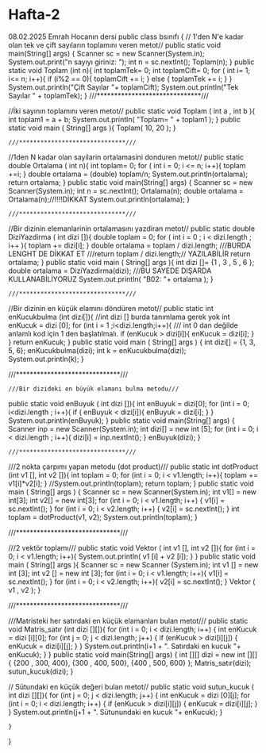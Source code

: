 # Hafta-2
08.02.2025 Emrah Hocanın dersi 
public class bsınıfı {
// 1'den N'e kadar olan tek ve çift sayıların toplamını veren metot//
    public static void main(String[] args) {
        Scanner sc = new Scanner(System.in);
        System.out.print("n sayıyı giriniz: ");
        int n = sc.nextInt();
        Toplam(n);
    }
    public static void Toplam (int n){
        int toplamTek= 0;
        int toplamCift= 0;
        for ( int i= 1; i<= n; i++){
            if (i%2 == 0){
                toplamCift += i;
            }
            else {
                toplamTek += i;
            }
        }
        System.out.println("Çift Sayılar "+ toplamCift);
        System.out.println("Tek Sayılar " + toplamTek);
    }
       ///******************************///
       
//İki sayının toplamını veren metot//
 public static void Toplam ( int a , int b ){
        int toplam1 = a + b;
        System.out.println( "Toplam= " + toplam1 );
    }
    public static void main ( String[] args ){
        Toplam( 10, 20 );
    }

    ///******************************///

//1den N kadar olan sayilarin ortalamasini donduren metot//
   public static double Ortalama ( int n){
        int toplam= 0;
        for ( int i = 0; i <= n; i++){
          toplam +=i;
        }
        double ortalama = (double) toplam/n;
        System.out.println(ortalama);
        return ortalama;
    }
    public static void main(String[] args) {
        Scanner sc = new Scanner(System.in);
        int n = sc.nextInt();
        Ortalama(n);
        double ortalama = Ortalama(n);//!!!!DİKKAT
        System.out.println(ortalama);
    }
    
    ///******************************///
    
 //Bir dizinin elemanlarinin ortalamasını yazdiran metot//
 public static double DiziYazdirma ( int dizi []){
        double toplam = 0;
        for ( int i = 0 ; i < dizi.length ; i++ ){
          toplam += dizi[i];
        }
        double ortalama = toplam / dizi.length;    ///BURDA LENGHT DE DİKKAT ET
       ///return  toplam / dizi.length;// YAZILABİLİR
        return ortalama;
    }
    public static void main ( String[] args ){
        int dizi []= {1 , 3 , 5 , 6 };
        double ortalama = DiziYazdirma(dizi);     ///BU SAYEDE DIŞARDA KULLANABİLİYORUZ
        System.out.println( "B02: "+ ortalama );
    }
    
    ///******************************/// 
    
//Bir dizinin en küçük elamını döndüren metot//
public static int enKucukbulma (int dizi[]){
        //int dizi [] burda tanımlama gerek yok
        int enKucuk = dizi [0];
        for (int i = 1 ;i<dizi.length;i++){      /// int 0 dan değilde anlamlı kod için 1 den başlatılmalı.
            if (enKucuk > dizi[i]){
              enKucuk = dizi[i];
            }
        }
        return enKucuk;
    }
    public static void main ( String[] args ) {
        int dizi[] = {1, 3, 5, 6};
        enKucukbulma(dizi);
        int k = enKucukbulma(dizi);
        System.out.println(k);
    }
    
  ///******************************///
  
    ///Bir dizideki en büyük elamanı bulma metodu///
  public static void enBuyuk ( int dizi []){
      int enBuyuk = dizi[0];
      for (int i = 0; i<dizi.length ; i++){
          if ( enBuyuk < dizi[i]){
              enBuyuk = dizi[i];
          }
      }
      System.out.println(enBuyuk);
  }
  public static void main(String[] args) {
      Scanner inp = new Scanner(System.in);
      int dizi[] = new int [5];
      for (int i = 0; i < dizi.length ; i++){
          dizi[i] = inp.nextInt();
      }
      enBuyuk(dizi);
  }

    ///******************************///

///2 nokta çarpımı yapan metodu (dot product)///
   public static int dotProduct (int v1 [], int v2 []){
        int toplam = 0;
        for (int i = 0; i < v1.length; i++){
            toplam += v1[i]*v2[i];
        }
        //System.out.println(toplam);
        return toplam;
    }
    public static void main ( String[] args ) {
        Scanner sc = new Scanner(System.in);
        int v1[] = new int[3];
        int v2[] = new int[3];
        for (int i = 0; i < v1.length; i++) {
            v1[i] = sc.nextInt();
        }
        for (int i = 0; i < v2.length; i++) {
            v2[i] = sc.nextInt();
        }
        int toplam = dotProduct(v1, v2);
        System.out.println(toplam);
    }
    
 ///******************************///
 
///2 vektör toplamı///
    public static void Vektor ( int v1 [], int v2 []){
        for (int i = 0; i < v1.length; i++){
            System.out.println( v1 [i] + v2 [i]);
        }
    }
    public static void main ( String[] args ){
        Scanner sc = new Scanner (System.in);
        int v1 [] = new int [3];
        int v2 [] = new int [3];
        for (int i = 0; i < v1.length; i++){
            v1[i] = sc.nextInt();
        }
        for (int i = 0; i < v2.length; i++){
            v2[i] = sc.nextInt();
        }
        Vektor ( v1 , v2 );
    }
    
   ///******************************///
   
///Matristeki her satırdaki en küçük elamanları bulan  metot///
    public static void Matris_satır (int dizi [][]){
        for (int i = 0; i < dizi.length; i++) {
           int enKucuk = dizi [i][0];
            for (int j = 0; j < dizi.length; j++) {
             if (enKucuk > dizi[i][j]) {
                 enKucuk = dizi[i][j];
             }
            }
            System.out.println(i+1 + ". Satırdaki en kucuk "+ enKucuk);
        }
    }
    public static void main(String[] args) {
        int [][] dizi = new int [][]{
                {200 , 300, 400},
                {300 , 400, 500},
                {400 , 500, 600}
        };
         Matris_satır(dizi);
         sutun_kucuk(dizi);
    }

// Sütundaki en küçük değeri bulan metot//
     public static void sutun_kucuk ( int dizi [][]){
        for (int j = 0; j < dizi.length; j++) {
            int enKucuk = dizi [0][j];
            for (int i = 0; i < dizi.length; i++) {
                if (enKucuk > dizi[i][j]) {
                    enKucuk = dizi[i][j];
                }
            }
            System.out.println(j+1 + ". Sütunundaki en kucuk "+ enKucuk);
        }

    }

}

    





















    
    
